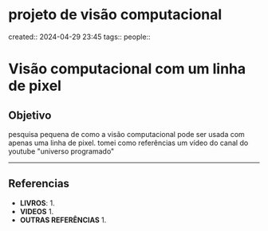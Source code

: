 # projeto de visão computacional
created:: 2024-04-29 23:45
tags::
people::

# Visão computacional com um linha de pixel
## Objetivo
pesquisa pequena de como a visão computacional pode ser usada com apenas uma linha de pixel.
tomei como referências um vídeo do canal do youtube "universo programado"

---
## Referencias
- **LIVROS**:
	1. 
- **VIDEOS**
	1. 
- **OUTRAS REFERÊNCIAS**
	1. 